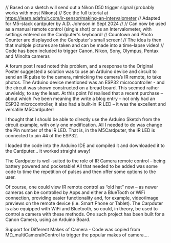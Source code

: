 // Based on a sketch will send out a Nikon D50 trigger signal (probably works with most Nikons)
// See the full tutorial at https://learn.adafruit.com/ir-sensor/making-an-intervalometer
// Adapted for M5-stack cardputer by A.D. Johnson in Sept 2024
//
// Can now be used as a manual remote control (single shot) or as an Intervalometer, with settings entered on the Cardputer's keyboard!
// Countown and Photo Counter are displayed on the Cardputer's small screen!
// The idea is then that multiple pictures are taken and can be made into a time-lapse video!
// Code has been included to trigger Canon, Nikon, Sony, Olympus, Pentax and Minolta cameras

A forum post I read noted this problem, and a response to the Original Poster suggested a solution was to use an Arduino device and circuit to send an IR pulse to the camera, mimicking the camera’s IR remote, to take photos. The Arduino device mentioned was an ESP32 microcontroller  - and the circuit was shown constructed on a bread board. This seemed rather unwieldy, to say the least. At this point I’d realised that a recent purchase – about which I’ve been meaning the write a blog entry – not only had an ESP32 microcontroller, it also had a built-in IR LED – it was the excellent and versatile M5Cardputer! 

I thought that I should be able to directly use the Arduino Sketch from the circuit example, with only one modification. All I needed to do was change the Pin number of the IR LED. That is, in the M5Cardputer, the IR LED is connected to pin 44 of the ESP32.

I loaded the code into the Arduino IDE and compiled it and downloaded it to the Cardputer… it worked straight away!

The Cardputer is well-suited to the role of IR Camera remote control – being battery powered and pocketable! All that needed to be added was some code to time the repetition of pulses and then offer some options to the user.

Of course, one could view IR remote control as “old hat” now – as newer cameras can be controlled by Apps and either a BlueTooth or WiFi connection, providing easier functionality and, for example, video/image previews on the remote device (i.e. Smart Phone or Tablet). The Carpduter is also equipped with WiFi and Bluetooth, so could, in theory, be used to control a camera with these methods. One such project has been built for a Canon Camera, using an Arduino Board.

Support for Different Makes of Camera - Code was copied from MD_multiCameraIrControl to trigger the popular makes of camera....


